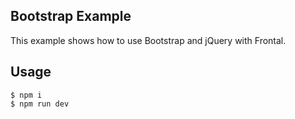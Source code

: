 ## Bootstrap Example

This example shows how to use Bootstrap and jQuery with Frontal.

## Usage

```
$ npm i
$ npm run dev
```